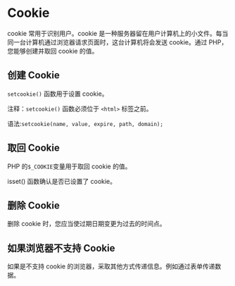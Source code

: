 # Cookie

cookie 常用于识别用户。cookie 是一种服务器留在用户计算机上的小文件。每当同一台计算机通过浏览器请求页面时，这台计算机将会发送 cookie。通过 PHP，您能够创建并取回 cookie 的值。

## 创建 Cookie

`setcookie()` 函数用于设置 cookie。

注释：`setcookie()` 函数必须位于 `<html>` 标签之前。

语法:`setcookie(name, value, expire, path, domain);`

## 取回 Cookie

PHP 的`$_COOKIE`变量用于取回 cookie 的值。

isset() 函数确认是否已设置了 cookie。

## 删除 Cookie

删除 cookie 时，您应当使过期日期变更为过去的时间点。

## 如果浏览器不支持 Cookie

如果是不支持 cookie 的浏览器，采取其他方式传递信息。例如通过表单传递数据。
